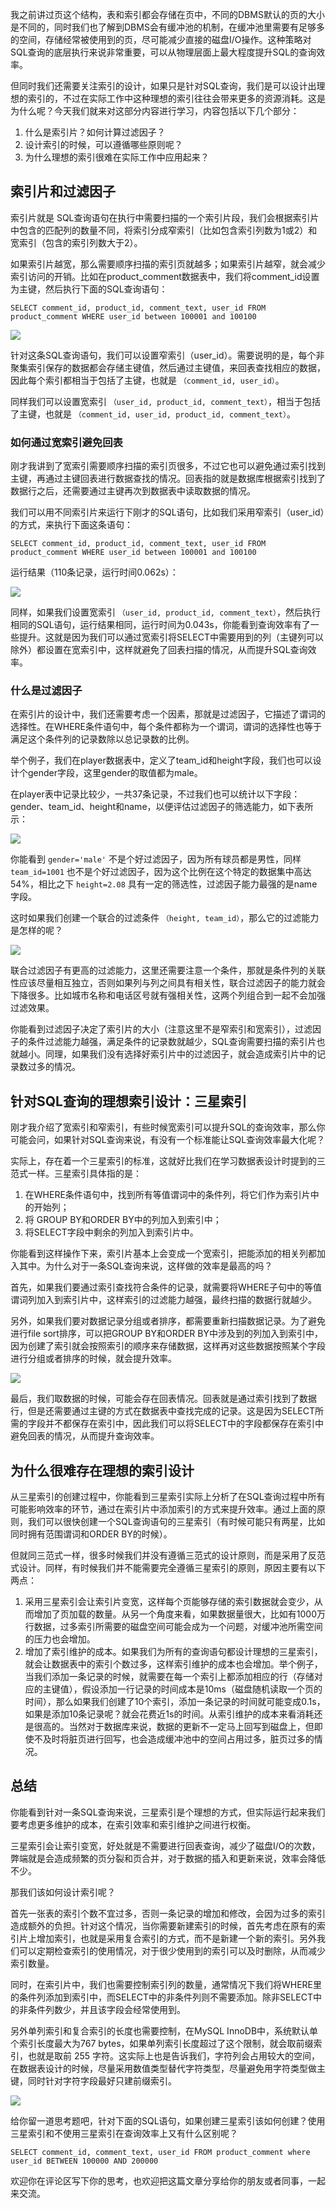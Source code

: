 我之前讲过页这个结构，表和索引都会存储在页中，不同的DBMS默认的页的大小是不同的，同时我们也了解到DBMS会有缓冲池的机制，在缓冲池里需要有足够多的空间，存储经常被使用到的页，尽可能减少直接的磁盘I/O操作。这种策略对SQL查询的底层执行来说非常重要，可以从物理层面上最大程度提升SQL的查询效率。

但同时我们还需要关注索引的设计，如果只是针对SQL查询，我们是可以设计出理想的索引的，不过在实际工作中这种理想的索引往往会带来更多的资源消耗。这是为什么呢？今天我们就来对这部分内容进行学习，内容包括以下几个部分：

1. 什么是索引片？如何计算过滤因子？
2. 设计索引的时候，可以遵循哪些原则呢？
3. 为什么理想的索引很难在实际工作中应用起来？

## 索引片和过滤因子

索引片就是 SQL查询语句在执行中需要扫描的一个索引片段，我们会根据索引片中包含的匹配列的数量不同，将索引分成窄索引（比如包含索引列数为1或2）和宽索引（包含的索引列数大于2）。

如果索引片越宽，那么需要顺序扫描的索引页就越多；如果索引片越窄，就会减少索引访问的开销。比如在product\_comment数据表中，我们将comment\_id设置为主键，然后执行下面的SQL查询语句：

```
SELECT comment_id, product_id, comment_text, user_id FROM product_comment WHERE user_id between 100001 and 100100

```

![](https://static001.geekbang.org/resource/image/61/e9/6139464adb6a068be03db23fe33ac2e9.jpg?wh=504*454)

针对这条SQL查询语句，我们可以设置窄索引（user\_id）。需要说明的是，每个非聚集索引保存的数据都会存储主键值，然后通过主键值，来回表查找相应的数据，因此每个索引都相当于包括了主键，也就是 `（comment_id, user_id）`。

同样我们可以设置宽索引 `（user_id, product_id, comment_text）`，相当于包括了主键，也就是 `（comment_id, user_id, product_id, comment_text）`。

### 如何通过宽索引避免回表

刚才我讲到了宽索引需要顺序扫描的索引页很多，不过它也可以避免通过索引找到主键，再通过主键回表进行数据查找的情况。回表指的就是数据库根据索引找到了数据行之后，还需要通过主键再次到数据表中读取数据的情况。

我们可以用不同索引片来运行下刚才的SQL语句，比如我们采用窄索引（user\_id）的方式，来执行下面这条语句：

```
SELECT comment_id, product_id, comment_text, user_id FROM product_comment WHERE user_id between 100001 and 100100

```

运行结果（110条记录，运行时间0.062s）：

![](https://static001.geekbang.org/resource/image/65/19/65b3b85e33f377c417eb0354d9fd7119.png?wh=859*261)

同样，如果我们设置宽索引 `（user_id, product_id, comment_text）`，然后执行相同的SQL语句，运行结果相同，运行时间为0.043s，你能看到查询效率有了一些提升。这就是因为我们可以通过宽索引将SELECT中需要用到的列（主键列可以除外）都设置在宽索引中，这样就避免了回表扫描的情况，从而提升SQL查询效率。

### 什么是过滤因子

在索引片的设计中，我们还需要考虑一个因素，那就是过滤因子，它描述了谓词的选择性。在WHERE条件语句中，每个条件都称为一个谓词，谓词的选择性也等于满足这个条件列的记录数除以总记录数的比例。

举个例子，我们在player数据表中，定义了team\_id和height字段，我们也可以设计个gender字段，这里gender的取值都为male。

在player表中记录比较少，一共37条记录，不过我们也可以统计以下字段：gender、team\_id、height和name，以便评估过滤因子的筛选能力，如下表所示：

![](https://static001.geekbang.org/resource/image/b0/f1/b01c2d5a77c4d57388b88d93f70298f1.png?wh=1090*238)

你能看到 `gender='male'` 不是个好过滤因子，因为所有球员都是男性，同样 `team_id=1001` 也不是个好过滤因子，因为这个比例在这个特定的数据集中高达54%，相比之下 `height=2.08` 具有一定的筛选性，过滤因子能力最强的是name字段。

这时如果我们创建一个联合的过滤条件 `（height, team_id）`，那么它的过滤能力是怎样的呢？

![](https://static001.geekbang.org/resource/image/3d/7c/3dabf8870e8ba8f65ad8c40ca89a287c.png?wh=814*238)

联合过滤因子有更高的过滤能力，这里还需要注意一个条件，那就是条件列的关联性应该尽量相互独立，否则如果列与列之间具有相关性，联合过滤因子的能力就会下降很多。比如城市名称和电话区号就有强相关性，这两个列组合到一起不会加强过滤效果。

你能看到过滤因子决定了索引片的大小（注意这里不是窄索引和宽索引），过滤因子的条件过滤能力越强，满足条件的记录数就越少，SQL查询需要扫描的索引片也就越小。同理，如果我们没有选择好索引片中的过滤因子，就会造成索引片中的记录数过多的情况。

## 针对SQL查询的理想索引设计：三星索引

刚才我介绍了宽索引和窄索引，有些时候宽索引可以提升SQL的查询效率，那么你可能会问，如果针对SQL查询来说，有没有一个标准能让SQL查询效率最大化呢？

实际上，存在着一个三星索引的标准，这就好比我们在学习数据表设计时提到的三范式一样。三星索引具体指的是：

1. 在WHERE条件语句中，找到所有等值谓词中的条件列，将它们作为索引片中的开始列；
2. 将 GROUP BY和ORDER BY中的列加入到索引中；
3. 将SELECT字段中剩余的列加入到索引片中。

你能看到这样操作下来，索引片基本上会变成一个宽索引，把能添加的相关列都加入其中。为什么对于一条SQL查询来说，这样做的效率是最高的吗？

首先，如果我们要通过索引查找符合条件的记录，就需要将WHERE子句中的等值谓词列加入到索引片中，这样索引的过滤能力越强，最终扫描的数据行就越少。

另外，如果我们要对数据记录分组或者排序，都需要重新扫描数据记录。为了避免进行file sort排序，可以把GROUP BY和ORDER BY中涉及到的列加入到索引中，因为创建了索引就会按照索引的顺序来存储数据，这样再对这些数据按照某个字段进行分组或者排序的时候，就会提升效率。

![](https://static001.geekbang.org/resource/image/34/c7/340a26c1be1b2c40ab6dff50d521cfc7.png?wh=406*397)

最后，我们取数据的时候，可能会存在回表情况。回表就是通过索引找到了数据行，但是还需要通过主键的方式在数据表中查找完成的记录。这是因为SELECT所需的字段并不都保存在索引中，因此我们可以将SELECT中的字段都保存在索引中避免回表的情况，从而提升查询效率。

## 为什么很难存在理想的索引设计

从三星索引的创建过程中，你能看到三星索引实际上分析了在SQL查询过程中所有可能影响效率的环节，通过在索引片中添加索引的方式来提升效率。通过上面的原则，我们可以很快创建一个SQL查询语句的三星索引（有时候可能只有两星，比如同时拥有范围谓词和ORDER BY的时候）。

但就同三范式一样，很多时候我们并没有遵循三范式的设计原则，而是采用了反范式设计。同样，有时候我们并不能需要完全遵循三星索引的原则，原因主要有以下两点：

1. 采用三星索引会让索引片变宽，这样每个页能够存储的索引数据就会变少，从而增加了页加载的数量。从另一个角度来看，如果数据量很大，比如有1000万行数据，过多索引所需要的磁盘空间可能会成为一个问题，对缓冲池所需空间的压力也会增加。
2. 增加了索引维护的成本。如果我们为所有的查询语句都设计理想的三星索引，就会让数据表中的索引个数过多，这样索引维护的成本也会增加。举个例子，当我们添加一条记录的时候，就需要在每一个索引上都添加相应的行（存储对应的主键值），假设添加一行记录的时间成本是10ms（磁盘随机读取一个页的时间），那么如果我们创建了10个索引，添加一条记录的时间就可能变成0.1s，如果是添加10条记录呢？就会花费近1s的时间。从索引维护的成本来看消耗还是很高的。当然对于数据库来说，数据的更新不一定马上回写到磁盘上，但即使不及时将脏页进行回写，也会造成缓冲池中的空间占用过多，脏页过多的情况。

## 总结

你能看到针对一条SQL查询来说，三星索引是个理想的方式，但实际运行起来我们要考虑更多维护的成本，在索引效率和索引维护之间进行权衡。

三星索引会让索引变宽，好处就是不需要进行回表查询，减少了磁盘I/O的次数，弊端就是会造成频繁的页分裂和页合并，对于数据的插入和更新来说，效率会降低不少。

那我们该如何设计索引呢？

首先一张表的索引个数不宜过多，否则一条记录的增加和修改，会因为过多的索引造成额外的负担。针对这个情况，当你需要新建索引的时候，首先考虑在原有的索引片上增加索引，也就是采用复合索引的方式，而不是新建一个新的索引。另外我们可以定期检查索引的使用情况，对于很少使用到的索引可以及时删除，从而减少索引数量。

同时，在索引片中，我们也需要控制索引列的数量，通常情况下我们将WHERE里的条件列添加到索引中，而SELECT中的非条件列则不需要添加。除非SELECT中的非条件列数少，并且该字段会经常使用到。

另外单列索引和复合索引的长度也需要控制，在MySQL InnoDB中，系统默认单个索引长度最大为767 bytes，如果单列索引长度超过了这个限制，就会取前缀索引，也就是取前 255 字符。这实际上也是告诉我们，字符列会占用较大的空间，在数据表设计的时候，尽量采用数值类型替代字符类型，尽量避免用字符类型做主键，同时针对字符字段最好只建前缀索引。

![](https://static001.geekbang.org/resource/image/f4/f4/f417b01c6e4d560b2cbe3c54c6e9dbf4.jpg?wh=3341*2086)

给你留一道思考题吧，针对下面的SQL语句，如果创建三星索引该如何创建？使用三星索引和不使用三星索引在查询效率上又有什么区别呢？

```
SELECT comment_id, comment_text, user_id FROM product_comment where user_id BETWEEN 100000 AND 200000

```

欢迎你在评论区写下你的思考，也欢迎把这篇文章分享给你的朋友或者同事，一起来交流。